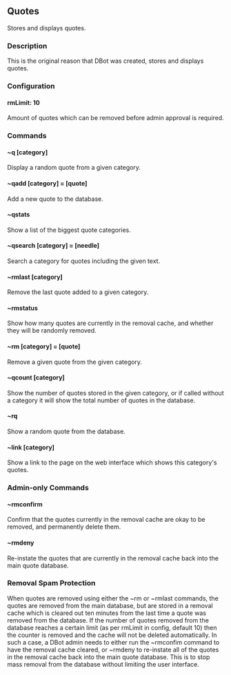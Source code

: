 ## Quotes

Stores and displays quotes.

### Description

This is the original reason that DBot was created, stores and displays quotes.

### Configuration

#### rmLimit: 10
Amount of quotes which can be removed before admin approval is required.

### Commands

#### ~q [category]
Display a random quote from a given category.

#### ~qadd [category] = [quote]
Add a new quote to the database.

#### ~qstats
Show a list of the biggest quote categories.

#### ~qsearch [category] = [needle]
Search a category for quotes including the given text.

#### ~rmlast [category]
Remove the last quote added to a given category.

#### ~rmstatus
Show how many quotes are currently in the removal cache, and whether they will
be randomly removed.

#### ~rm [category] = [quote]
Remove a given quote from the given category.

#### ~qcount [category]
Show the number of quotes stored in the given category, or if called without a
category it will show the total number of quotes in the database.

#### ~rq
Show a random quote from the database.

#### ~link [category]
Show a link to the page on the web interface which shows this category's quotes.

### Admin-only Commands

#### ~rmconfirm
Confirm that the quotes currently in the removal cache are okay to be removed,
and permanently delete them.

#### ~rmdeny
Re-instate the quotes that are currently in the removal cache back into the main
quote database.

### Removal Spam Protection

When quotes are removed using either the ~rm or ~rmlast commands, the quotes are
removed from the main database, but are stored in a removal cache which is cleared 
out ten minutes from the last time a quote was removed from the database. If the 
number of quotes removed from the database reaches a certain limit (as per rmLimit 
in config, default 10) then the counter is removed and the cache will not be deleted 
automatically. In such a case, a DBot admin needs to either run the ~rmconfim command
to have the removal cache cleared, or ~rmdeny to re-instate all of the quotes in
the removal cache back into the main quote database. This is to stop mass
removal from the database without limiting the user interface.
